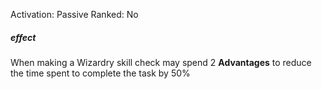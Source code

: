 Activation: Passive
Ranked: No
##### effect
When making a Wizardry skill check may
spend 2 **Advantages** to reduce the time spent to
complete the task by 50%